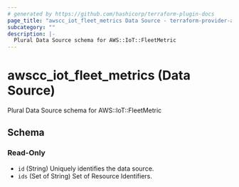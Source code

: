 ```yaml
---
# generated by https://github.com/hashicorp/terraform-plugin-docs
page_title: "awscc_iot_fleet_metrics Data Source - terraform-provider-awscc"
subcategory: ""
description: |-
  Plural Data Source schema for AWS::IoT::FleetMetric
---
```


# awscc_iot_fleet_metrics (Data Source)

Plural Data Source schema for AWS::IoT::FleetMetric



<!-- schema generated by tfplugindocs -->
## Schema

### Read-Only

- `id` (String) Uniquely identifies the data source.
- `ids` (Set of String) Set of Resource Identifiers.


